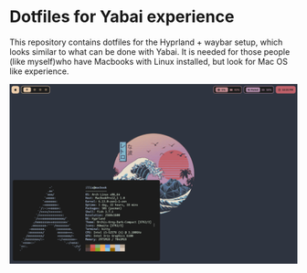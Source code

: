# Dotfiles for Yabai experience

This repository contains dotfiles for the Hyprland + waybar setup, which looks similar to what can be done with Yabai. It is needed for those people (like myself)who have Macbooks with Linux installed, but look for Mac OS like experience.

![Screenshot taken from Macbook Pro 2015 with ArchLinux installed](screenshots/screenshot.png)

